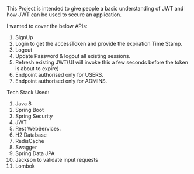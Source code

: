 This Project is intended to give people a basic understanding of JWT and how JWT can be used to secure an application.

I wanted to cover the below APIs:

1.	SignUp
2.  Login to get the accessToken and provide the expiration Time Stamp.
3.  Logout
4.  Update Password & logout all existing sessions.
5.	Refresh existing JWT(UI will invoke this a few seconds before the token is about to expire)
6.	Endpoint authorised only for USERS.
7.  Endpoint authorised only for ADMINS.

Tech Stack Used:
1.	Java 8
2.	Spring Boot
3.	Spring Security
4.	JWT
5.	Rest WebServices.
6.	H2 Database
7.	RedisCache
8.	Swagger
9.	Spring Data JPA
10. Jackson to validate input requests
11. Lombok